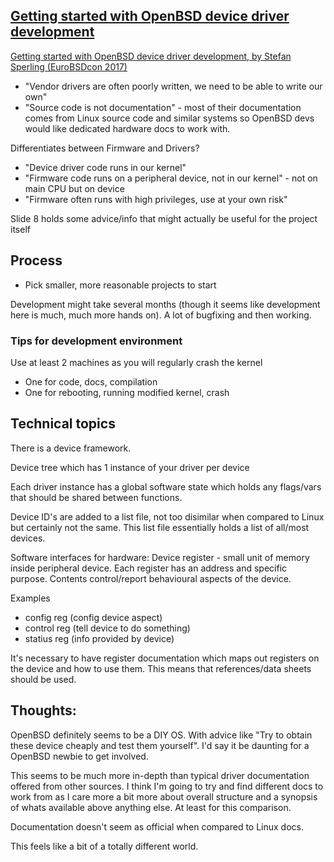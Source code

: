 ## [Getting started with OpenBSD device driver development](https://www.openbsd.org/papers/eurobsdcon2017-device-drivers.pdf)
[Getting started with OpenBSD device driver development, by Stefan Sperling (EuroBSDcon 2017)](https://www.youtube.com/watch?v=W5qhWw07qpU)

+ "Vendor drivers are often poorly written, we need to be able to write our own"
+ "Source code is not documentation" - most of their documentation comes from Linux source code and similar systems so OpenBSD devs would like dedicated hardware docs to work with.

 Differentiates between Firmware and Drivers?
 + "Device driver code runs in our kernel"
 + "Firmware code runs on a peripheral device, not in our kernel" - not on main CPU but on device
 + "Firmware often runs with high privileges, use at your own risk"

Slide 8 holds some advice/info that might actually be useful for the project itself

## Process
+ Pick smaller, more reasonable projects to start

Development might take several months (though it seems like development here is much, much more hands on). A lot of bugfixing and then working.

### Tips for development environment
Use at least 2 machines as you will regularly crash the kernel
+ One for code, docs, compilation
+ One for rebooting, running modified kernel, crash

## Technical topics
There is a device framework.

Device tree which has 1 instance of your driver per device

Each driver instance has a global software state which holds any flags/vars that should be shared between functions.

Device ID's are added to a list file, not too disimilar when compared to Linux but certainly not the same. This list file essentially holds a list of all/most devices.

Software interfaces for hardware:
Device register - small unit of memory inside peripheral device. Each register has an address and specific purpose. Contents control/report behavioural aspects of the device.

Examples
+ config reg (config device aspect)
+ control reg (tell device to do something)
+ statius reg (info provided by device)

It's necessary to have register documentation which maps out registers on the device and how to use them. This means that references/data sheets should be used. 

## Thoughts:
OpenBSD definitely seems to be a DIY OS. With advice like "Try to obtain these device cheaply and test them yourself". I'd say it be daunting for a OpenBSD newbie to get involved. 

This seems to be much more in-depth than typical driver documentation offered from other sources. I think I'm going to try and find different docs to work from as I care more a bit more about overall structure and a synopsis of whats available above anything else. At least for this comparison. 

Documentation doesn't seem as official when compared to Linux docs.

This feels like a bit of a totally different world. 